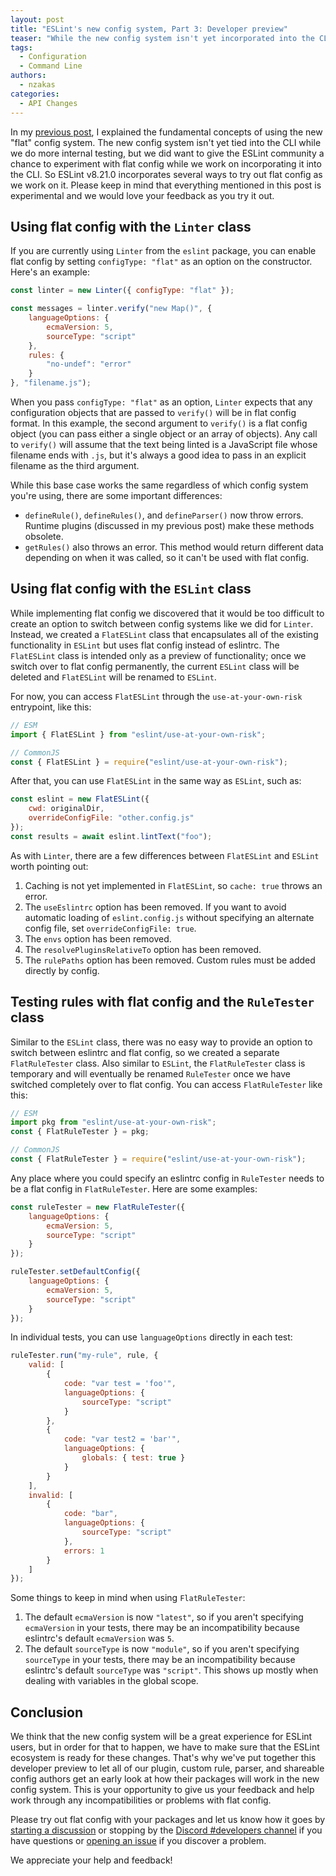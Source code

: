 ```yaml
---
layout: post
title: "ESLint's new config system, Part 3: Developer preview"
teaser: "While the new config system isn't yet incorporated into the CLI, it is available via API for developers to test."
tags:
  - Configuration
  - Command Line
authors:
  - nzakas
categories:
  - API Changes
---
```


In my [previous post](https://eslint.org/blog/2022/08/new-config-system-part-2/), I explained the fundamental concepts of using the new "flat" config system. The new config system isn't yet tied into the CLI while we do more internal testing, but we did want to give the ESLint community a chance to experiment with flat config while we work on incorporating it into the CLI. So ESLint v8.21.0 incorporates several ways to try out flat config as we work on it. Please keep in mind that everything mentioned in this post is experimental and we would love your feedback as you try it out.

## Using flat config with the `Linter` class

If you are currently using `Linter` from the `eslint` package, you can enable flat config by setting `configType: "flat"` as an option on the constructor. Here's an example:

```js
const linter = new Linter({ configType: "flat" });

const messages = linter.verify("new Map()", {
    languageOptions: {
        ecmaVersion: 5,
        sourceType: "script"
    },
    rules: {
        "no-undef": "error"
    }
}, "filename.js");
```

When you pass `configType: "flat"` as an option, `Linter` expects that any configuration objects that are passed to `verify()` will be in flat config format. In this example, the second argument to `verify()` is a flat config object (you can pass either a single object or an array of objects). Any call to `verify()` will assume that the text being linted is a JavaScript file whose filename ends with `.js`, but it's always a good idea to pass in an explicit filename as the third argument.

While this base case works the same regardless of which config system you're using, there are some important differences:

* `defineRule()`, `defineRules()`, and `defineParser()` now throw errors. Runtime plugins (discussed in my previous post) make these methods obsolete.
* `getRules()` also throws an error. This method would return different data depending on when it was called, so it can't be used with flat config.

## Using flat config with the `ESLint` class

While implementing flat config we discovered that it would be too difficult to create an option to switch between config systems like we did for `Linter`. Instead, we created a `FlatESLint` class that encapsulates all of the existing functionality in `ESLint` but uses flat config instead of eslintrc. The `FlatESLint` class is intended only as a preview of functionality; once we switch over to flat config permanently, the current `ESLint` class will be deleted and `FlatESLint` will be renamed to `ESLint`.

For now, you can access `FlatESLint` through the `use-at-your-own-risk` entrypoint, like this:

```js
// ESM
import { FlatESLint } from "eslint/use-at-your-own-risk";

// CommonJS
const { FlatESLint } = require("eslint/use-at-your-own-risk");
```

After that, you can use `FlatESLint` in the same way as `ESLint`, such as:

```js
const eslint = new FlatESLint({
    cwd: originalDir,
    overrideConfigFile: "other.config.js"
});
const results = await eslint.lintText("foo");
```

As with `Linter`, there are a few differences between `FlatESLint` and `ESLint` worth pointing out:

1. Caching is not yet implemented in `FlatESLint`, so `cache: true` throws an error.
1. The `useEslintrc` option has been removed. If you want to avoid automatic loading of `eslint.config.js` without specifying an alternate config file, set `overrideConfigFile: true`.
1. The `envs` option has been removed.
1. The `resolvePluginsRelativeTo` option has been removed.
1. The `rulePaths` option has been removed. Custom rules must be added directly by config.

## Testing rules with flat config and the `RuleTester` class

Similar to the `ESLint` class, there was no easy way to provide an option to switch between eslintrc and flat config, so we created a separate `FlatRuleTester` class. Also similar to `ESLint`, the `FlatRuleTester` class is temporary and will eventually be renamed `RuleTester` once we have switched completely over to flat config. You can access `FlatRuleTester` like this:

```js
// ESM
import pkg from "eslint/use-at-your-own-risk";
const { FlatRuleTester } = pkg;

// CommonJS
const { FlatRuleTester } = require("eslint/use-at-your-own-risk");
```

Any place where you could specify an eslintrc config in `RuleTester` needs to be a flat config in `FlatRuleTester`. Here are some examples:

```js
const ruleTester = new FlatRuleTester({
    languageOptions: {
        ecmaVersion: 5,
        sourceType: "script"
    }
});

ruleTester.setDefaultConfig({
    languageOptions: {
        ecmaVersion: 5,
        sourceType: "script"
    }
});
```

In individual tests, you can use `languageOptions` directly in each test:

```js
ruleTester.run("my-rule", rule, {
    valid: [
        {
            code: "var test = 'foo'",
            languageOptions: {
                sourceType: "script"
            }
        },
        {
            code: "var test2 = 'bar'",
            languageOptions: {
                globals: { test: true }
            }
        }
    ],
    invalid: [
        {
            code: "bar",
            languageOptions: {
                sourceType: "script"
            },
            errors: 1
        }
    ]
});
```

Some things to keep in mind when using `FlatRuleTester`:

1. The default `ecmaVersion` is now `"latest"`, so if you aren't specifying `ecmaVersion` in your tests, there may be an incompatibility because eslintrc's default `ecmaVersion` was `5`.
1. The default `sourceType` is now `"module"`, so if you aren't specifying `sourceType` in your tests, there may be an incompatibility because eslintrc's default `sourceType` was `"script"`. This shows up mostly when dealing with variables in the global scope.

## Conclusion

We think that the new config system will be a great experience for ESLint users, but in order for that to happen, we have to make sure that the ESLint ecosystem is ready for these changes. That's why we've put together this developer preview to let all of our plugin, custom rule, parser, and shareable config authors get an early look at how their packages will work in the new config system. This is your opportunity to give us your feedback and help work through any incompatibilities or problems with flat config.

Please try out flat config with your packages and let us know how it goes by [starting a discussion](https://github.com/eslint/eslint/discussions/new) or stopping by the [Discord #developers channel](https://eslint.org/chat/developers) if you have questions or [opening an issue](https://github.com/eslint/eslint/issues/new) if you discover a problem.

We appreciate your help and feedback!

